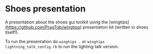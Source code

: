# Shoes presentation

A presentation about the shoes gui toolkit using the [wingtips] (https://github.com/PragTob/wingtips) presentation kit (written in shoes itself!).

To run the presentation do `wingtips .` or `wingtips lightning_talk_config.rb` to run the lighting talk version.